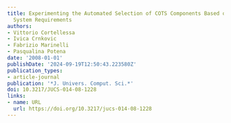 ```yaml
---
title: Experimenting the Automated Selection of COTS Components Based on Cost and
  System Requirements
authors:
- Vittorio Cortellessa
- Ivica Crnkovic
- Fabrizio Marinelli
- Pasqualina Potena
date: '2008-01-01'
publishDate: '2024-09-19T12:50:43.223580Z'
publication_types:
- article-journal
publication: '*J. Univers. Comput. Sci.*'
doi: 10.3217/JUCS-014-08-1228
links:
- name: URL
  url: https://doi.org/10.3217/jucs-014-08-1228
---
```


